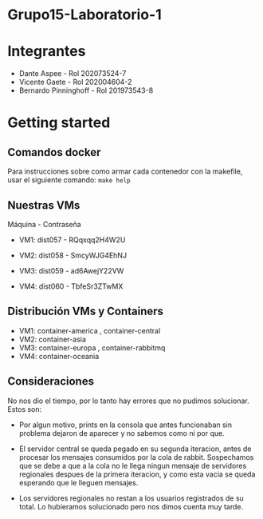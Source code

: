 # Grupo15-Laboratorio-1

# Integrantes
* Dante Aspee - Rol 202073524-7
* Vicente Gaete - Rol 202004604-2
* Bernardo Pinninghoff - Rol 201973543-8

# Getting started

## Comandos docker

Para instrucciones sobre como armar cada contenedor con la makefile, usar el siguiente comando:
`make help`

## Nuestras VMs

Máquina - Contraseña

- VM1: dist057 - RQqxqq2H4W2U

- VM2: dist058 - SmcyWJG4EhNJ

- VM3: dist059 - ad6AwejY22VW

- VM4: dist060 - TbfeSr3ZTwMX

## Distribución VMs y Containers

* VM1: container-america , container-central
* VM2: container-asia
* VM3: container-europa , container-rabbitmq
* VM4: container-oceania

## Consideraciones

No nos dio el tiempo, por lo tanto hay errores que no pudimos solucionar. Estos son:

- Por algun motivo, prints en la consola que antes funcionaban sin problema dejaron de aparecer y no sabemos como ni por que.

- El servidor central se queda pegado en su segunda iteracion, antes de procesar los mensajes consumidos por la cola de rabbit. Sospechamos que se debe a que a la cola no le llega ningun mensaje de servidores regionales despues de la primera iteracion, y como esta vacia se queda esperando que le lleguen mensajes.

- Los servidores regionales no restan a los usuarios registrados de su total. Lo hubieramos solucionado pero nos dimos cuenta muy tarde.
